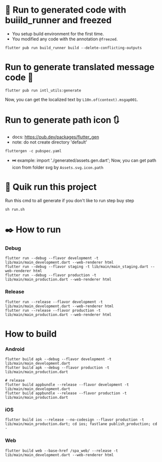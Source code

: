 # 🧐 Run to generated code with buiild_runner and freezed 
- You setup build environment for the first time.
- You modified any code with the annotation `@freezed`.

```
flutter pub run build_runner build --delete-conflicting-outputs
```

# Run to generate translated message code 🍺

```
flutter pub run intl_utils:generate
```
Now, you can get the localized text by `L10n.of(context).msgap001`.

# Run to generate path icon 🔃
- docs: https://pub.dev/packages/flutter_gen
- note: do not create directory 'default'

```
fluttergen -c pubspec.yaml
```
- ⏭️ example:
import './generated/assets.gen.dart';
Now, you can get path icon from folder svg by `Assets.svg.icon.path`


# 📓 Quik run this project 
Run this cmd to all generate if you don't like to run step buy step
```
sh run.sh
```

# ✒️ How to run 
### Debug

```shell script
flutter run --debug --flavor development -t lib/main/main_development.dart --web-renderer html
flutter run --debug --flavor staging -t lib/main/main_staging.dart --web-renderer html
flutter run --debug --flavor production -t lib/main/main_production.dart --web-renderer html
```

### Release

```shell script
flutter run --release --flavor development -t lib/main/main_development.dart --web-renderer html
flutter run --release --flavor production -t lib/main/main_production.dart --web-renderer html
```

# How to build
### Android
```shell script
flutter build apk --debug --flavor development -t lib/main/main_development.dart
flutter build apk --debug --flavor production -t lib/main/main_production.dart

# release
flutter build appbundle --release --flavor development -t lib/main/main_development.dart
flutter build appbundle --release --flavor production -t lib/main/main_production.dart
```

### iOS
```shell script
flutter build ios --release --no-codesign --flavor production -t lib/main/main_production.dart; cd ios; fastlane publish_production; cd -
```

### Web
```shell script
flutter build web --base-href /spa_web/ --release -t lib/main/main_development.dart --web-renderer html
```
